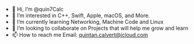 - 👋 Hi, I’m @quin7Calc
- 👀 I’m interested in C++, Swift, Apple, macOS, and More.
- 🌱 I’m currently learning Networking, Machine Code and Linux
- 💞️ I’m looking to collaborate on Projects that will help me grow and learn
- 📫 How to reach me Email: quintan.calvert@icloud.com

<!---
quin7Calc/quin7Calc is a ✨ special ✨ repository because its `README.md` (this file) appears on your GitHub profile.
You can click the Preview link to take a look at your changes.
--->

